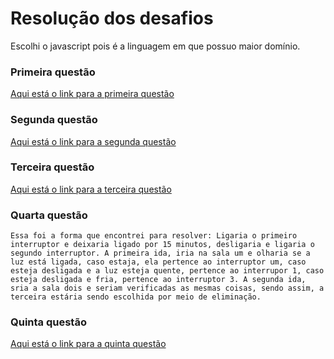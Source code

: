 # Resolução dos desafios
Escolhi o javascript pois é a linguagem em que possuo maior domínio.

### Primeira questão
[Aqui está o link para a primeira questão](https://github.com/DaviFrt/estagio-ribeirao/blob/main/firstQuestion.js)

### Segunda questão
[Aqui está o link para a segunda questão](https://github.com/DaviFrt/estagio-ribeirao/blob/main/secondQuestion.js)

### Terceira questão
[Aqui está o link para a terceira questão](https://github.com/DaviFrt/estagio-ribeirao/blob/main/thirdQuestion.js)

### Quarta questão
``
  Essa foi a forma que encontrei para resolver: Ligaria o primeiro interruptor e deixaria ligado por 15 minutos, desligaria e ligaria o segundo interruptor.
  A primeira ida, iria na sala um e olharia se a luz está ligada, caso estaja, ela pertence ao interruptor um, caso esteja desligada e a luz esteja quente, pertence ao interrupor 1, caso esteja desligada e fria, pertence ao interruptor 3.
  A segunda ida, sria a sala dois e seriam verificadas as mesmas coisas, sendo assim, a terceira estária sendo escolhida por meio de eliminação.
``

### Quinta questão
[Aqui está o link para a quinta questão](https://github.com/DaviFrt/estagio-ribeirao/blob/main/fifthQuestion.js)
